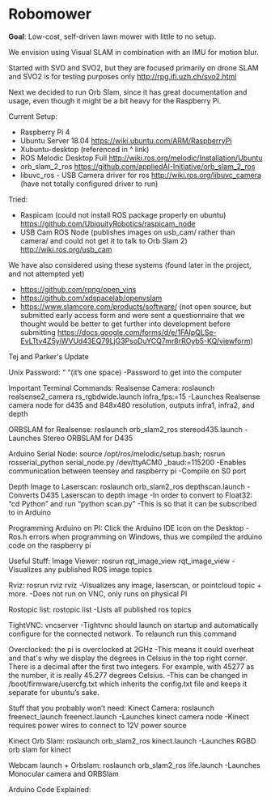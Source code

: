 # Robomower
**Goal**: Low-cost, self-driven lawn mower with little to no setup.

We envision using Visual SLAM in combination with an IMU for motion blur.

Started with SVO and SVO2, but they are focused primarily on drone SLAM and SVO2 is for testing purposes only http://rpg.ifi.uzh.ch/svo2.html


Next we decided to run Orb Slam, since it has great documentation and usage, even though it might be a bit heavy for the Raspberry Pi.

Current Setup:
- Raspberry Pi 4
- Ubuntu Server 18.04 https://wiki.ubuntu.com/ARM/RaspberryPi
- Xubuntu-desktop (referenced in ^ link)
- ROS Melodic Desktop Full http://wiki.ros.org/melodic/Installation/Ubuntu
- orb_slam_2_ros https://github.com/appliedAI-Initiative/orb_slam_2_ros 
- libuvc_ros - USB Camera driver for ros http://wiki.ros.org/libuvc_camera (have not totally configured driver to run)

Tried:
- Raspicam (could not install ROS package properly on ubuntu) https://github.com/UbiquityRobotics/raspicam_node
- USB Cam ROS Node (publishes images on usb_cam/ rather than camera/ and could not get it to talk to Orb Slam 2) http://wiki.ros.org/usb_cam

We have also considered using these systems (found later in the project, and not attempted yet)
- https://github.com/rpng/open_vins
- https://github.com/xdspacelab/openvslam
- https://www.slamcore.com/products/software/ (not open source, but submitted early access form and were sent a questionnaire that we thought would be better to get further into development before submitting https://docs.google.com/forms/d/e/1FAIpQLSe-EvLTtv4Z5yiWVUd43EQ79LjG3PsoDuYCQ7mr8rROyb5-KQ/viewform)


Tej and Parker's Update

Unix Password: “ “(it’s one space)
-Password to get into the computer

Important Terminal Commands:
Realsense Camera: roslaunch realsense2_camera rs_rgbdwide.launch infra_fps:=15
-Launches Realsense camera node for d435 and 848x480 resolution, outputs infra1, infra2, and depth

ORBSLAM for Realsense: roslaunch orb_slam2_ros stereod435.launch
-Launches Stereo ORBSLAM for D435

Arduino Serial Node: source /opt/ros/melodic/setup.bash; rosrun rosserial_python serial_node.py /dev/ttyACM0  _baud:=115200 
-Enables communication between teensey and raspberry pi
-Compile on S0 port

Depth Image to Laserscan: roslaunch orb_slam2_ros depthscan.launch
-Converts D435 Laserscan to depth image 
-In order to convert to Float32: “cd Python” and run “python scan.py”
-This is so that it can be subscribed to in Arduino

Programming Arduino on PI: Click the Arduino IDE icon on the Desktop
-Ros.h errors when programming on Windows, thus we compiled the arduino code on the raspberry pi 

Useful Stuff:
Image Viewer: rosrun rqt_image_view rqt_image_view
-Visualizes any published ROS image topics

Rviz: rosrun rviz rviz
-Visualizes any image, laserscan, or pointcloud topic + more. 
-Does not run on VNC, only runs on physical PI

Rostopic list: rostopic list
-Lists all published ros topics

TightVNC: vncserver
-Tightvnc should launch on startup and automatically configure for the connected network. To relaunch run this command

Overclocked: the pi is overclocked at 2GHz
-This means it could overheat and that's why we display the degrees in Celsius in the top right corner. There is a decimal after the first two integers. For example, with 45277 as the number, it is really 45.277 degrees Celsius. 
-This can be changed in /boot/firmware/usercfg.txt which inherits the config.txt file and keeps it separate for ubuntu’s sake. 

Stuff that you probably won’t need:
Kinect Camera: roslaunch freenect_launch freenect.launch
-Launches kinect camera node
-Kinect requires power wires to connect to 12V power source

Kinect Orb Slam: roslaunch orb_slam2_ros kinect.launch
-Launches RGBD orb slam for kinect

Webcam launch + Orbslam: roslaunch orb_slam2_ros life.launch
-Launches Monocular camera and ORBSlam

Arduino Code Explained:



